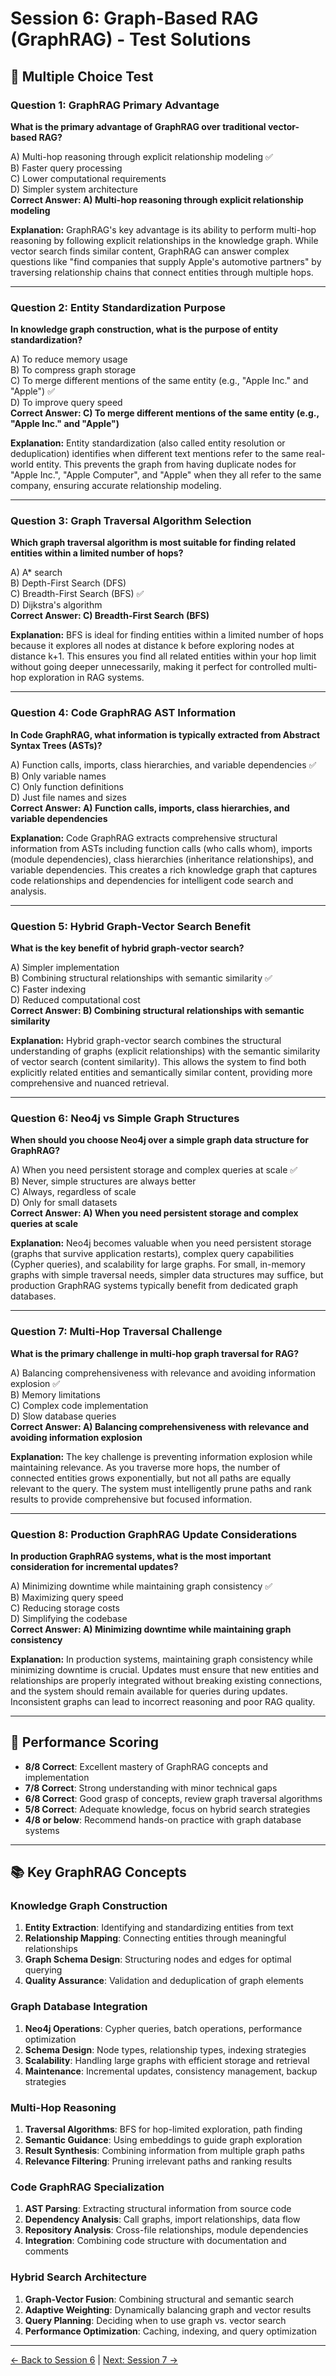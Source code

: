 # Session 6: Graph-Based RAG (GraphRAG) - Test Solutions

## 📝 Multiple Choice Test

### Question 1: GraphRAG Primary Advantage

**What is the primary advantage of GraphRAG over traditional vector-based RAG?**

A) Multi-hop reasoning through explicit relationship modeling ✅  
B) Faster query processing  
C) Lower computational requirements  
D) Simpler system architecture  
**Correct Answer: A) Multi-hop reasoning through explicit relationship modeling**

**Explanation:** GraphRAG's key advantage is its ability to perform multi-hop reasoning by following explicit relationships in the knowledge graph. While vector search finds similar content, GraphRAG can answer complex questions like "find companies that supply Apple's automotive partners" by traversing relationship chains that connect entities through multiple hops.

---

### Question 2: Entity Standardization Purpose

**In knowledge graph construction, what is the purpose of entity standardization?**

A) To reduce memory usage  
B) To compress graph storage  
C) To merge different mentions of the same entity (e.g., "Apple Inc." and "Apple") ✅  
D) To improve query speed  
**Correct Answer: C) To merge different mentions of the same entity (e.g., "Apple Inc." and "Apple")**

**Explanation:** Entity standardization (also called entity resolution or deduplication) identifies when different text mentions refer to the same real-world entity. This prevents the graph from having duplicate nodes for "Apple Inc.", "Apple Computer", and "Apple" when they all refer to the same company, ensuring accurate relationship modeling.

---

### Question 3: Graph Traversal Algorithm Selection

**Which graph traversal algorithm is most suitable for finding related entities within a limited number of hops?**

A) A* search  
B) Depth-First Search (DFS)  
C) Breadth-First Search (BFS) ✅  
D) Dijkstra's algorithm  
**Correct Answer: C) Breadth-First Search (BFS)**

**Explanation:** BFS is ideal for finding entities within a limited number of hops because it explores all nodes at distance k before exploring nodes at distance k+1. This ensures you find all related entities within your hop limit without going deeper unnecessarily, making it perfect for controlled multi-hop exploration in RAG systems.

---

### Question 4: Code GraphRAG AST Information

**In Code GraphRAG, what information is typically extracted from Abstract Syntax Trees (ASTs)?**

A) Function calls, imports, class hierarchies, and variable dependencies ✅  
B) Only variable names  
C) Only function definitions  
D) Just file names and sizes  
**Correct Answer: A) Function calls, imports, class hierarchies, and variable dependencies**

**Explanation:** Code GraphRAG extracts comprehensive structural information from ASTs including function calls (who calls whom), imports (module dependencies), class hierarchies (inheritance relationships), and variable dependencies. This creates a rich knowledge graph that captures code relationships and dependencies for intelligent code search and analysis.

---

### Question 5: Hybrid Graph-Vector Search Benefit

**What is the key benefit of hybrid graph-vector search?**

A) Simpler implementation  
B) Combining structural relationships with semantic similarity ✅  
C) Faster indexing  
D) Reduced computational cost  
**Correct Answer: B) Combining structural relationships with semantic similarity**

**Explanation:** Hybrid graph-vector search combines the structural understanding of graphs (explicit relationships) with the semantic similarity of vector search (content similarity). This allows the system to find both explicitly related entities and semantically similar content, providing more comprehensive and nuanced retrieval.

---

### Question 6: Neo4j vs Simple Graph Structures

**When should you choose Neo4j over a simple graph data structure for GraphRAG?**

A) When you need persistent storage and complex queries at scale ✅  
B) Never, simple structures are always better  
C) Always, regardless of scale  
D) Only for small datasets  
**Correct Answer: A) When you need persistent storage and complex queries at scale**

**Explanation:** Neo4j becomes valuable when you need persistent storage (graphs that survive application restarts), complex query capabilities (Cypher queries), and scalability for large graphs. For small, in-memory graphs with simple traversal needs, simpler data structures may suffice, but production GraphRAG systems typically benefit from dedicated graph databases.

---

### Question 7: Multi-Hop Traversal Challenge

**What is the primary challenge in multi-hop graph traversal for RAG?**

A) Balancing comprehensiveness with relevance and avoiding information explosion ✅  
B) Memory limitations  
C) Complex code implementation  
D) Slow database queries  
**Correct Answer: A) Balancing comprehensiveness with relevance and avoiding information explosion**

**Explanation:** The key challenge is preventing information explosion while maintaining relevance. As you traverse more hops, the number of connected entities grows exponentially, but not all paths are equally relevant to the query. The system must intelligently prune paths and rank results to provide comprehensive but focused information.

---

### Question 8: Production GraphRAG Update Considerations

**In production GraphRAG systems, what is the most important consideration for incremental updates?**

A) Minimizing downtime while maintaining graph consistency ✅  
B) Maximizing query speed  
C) Reducing storage costs  
D) Simplifying the codebase  
**Correct Answer: A) Minimizing downtime while maintaining graph consistency**

**Explanation:** In production systems, maintaining graph consistency while minimizing downtime is crucial. Updates must ensure that new entities and relationships are properly integrated without breaking existing connections, and the system should remain available for queries during updates. Inconsistent graphs can lead to incorrect reasoning and poor RAG quality.

---

## 🎯 Performance Scoring

- **8/8 Correct**: Excellent mastery of GraphRAG concepts and implementation
- **7/8 Correct**: Strong understanding with minor technical gaps
- **6/8 Correct**: Good grasp of concepts, review graph traversal algorithms
- **5/8 Correct**: Adequate knowledge, focus on hybrid search strategies
- **4/8 or below**: Recommend hands-on practice with graph database systems

---

## 📚 Key GraphRAG Concepts

### Knowledge Graph Construction

1. **Entity Extraction**: Identifying and standardizing entities from text
2. **Relationship Mapping**: Connecting entities through meaningful relationships
3. **Graph Schema Design**: Structuring nodes and edges for optimal querying
4. **Quality Assurance**: Validation and deduplication of graph elements

### Graph Database Integration

1. **Neo4j Operations**: Cypher queries, batch operations, performance optimization
2. **Schema Design**: Node types, relationship types, indexing strategies
3. **Scalability**: Handling large graphs with efficient storage and retrieval
4. **Maintenance**: Incremental updates, consistency management, backup strategies

### Multi-Hop Reasoning

1. **Traversal Algorithms**: BFS for hop-limited exploration, path finding
2. **Semantic Guidance**: Using embeddings to guide graph exploration
3. **Result Synthesis**: Combining information from multiple graph paths
4. **Relevance Filtering**: Pruning irrelevant paths and ranking results

### Code GraphRAG Specialization

1. **AST Parsing**: Extracting structural information from source code
2. **Dependency Analysis**: Call graphs, import relationships, data flow
3. **Repository Analysis**: Cross-file relationships, module dependencies
4. **Integration**: Combining code structure with documentation and comments

### Hybrid Search Architecture

1. **Graph-Vector Fusion**: Combining structural and semantic search
2. **Adaptive Weighting**: Dynamically balancing graph and vector results
3. **Query Planning**: Deciding when to use graph vs. vector search
4. **Performance Optimization**: Caching, indexing, and query optimization

---

[← Back to Session 6](Session6_Graph_Based_RAG.md) | [Next: Session 7 →](Session7_Agentic_RAG_Systems.md)
